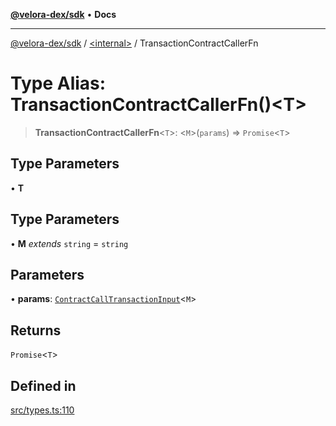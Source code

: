 [**@velora-dex/sdk**](../../README.md) • **Docs**

***

[@velora-dex/sdk](../../globals.md) / [\<internal\>](../README.md) / TransactionContractCallerFn

# Type Alias: TransactionContractCallerFn()\<T\>

> **TransactionContractCallerFn**\<`T`\>: \<`M`\>(`params`) => `Promise`\<`T`\>

## Type Parameters

• **T**

## Type Parameters

• **M** *extends* `string` = `string`

## Parameters

• **params**: [`ContractCallTransactionInput`](../interfaces/ContractCallTransactionInput.md)\<`M`\>

## Returns

`Promise`\<`T`\>

## Defined in

[src/types.ts:110](https://github.com/VeloraDEX/sdk/blob/master/src/types.ts#L110)
